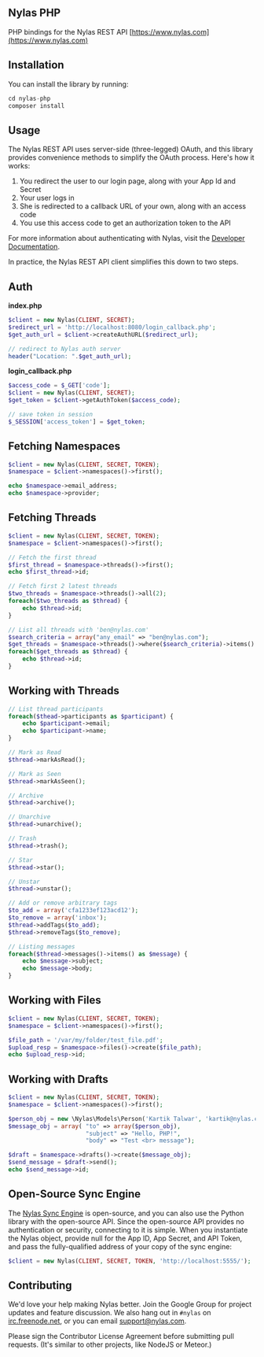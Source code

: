 ## Nylas PHP

PHP bindings for the Nylas REST API [https://www.nylas.com](https://www.nylas.com)

## Installation

You can install the library by running:

```php
cd nylas-php
composer install
```


## Usage

The Nylas REST API uses server-side (three-legged) OAuth, and this library provides convenience methods to simplify the OAuth process. Here's how it works:

1. You redirect the user to our login page, along with your App Id and Secret
1. Your user logs in
1. She is redirected to a callback URL of your own, along with an access code
1. You use this access code to get an authorization token to the API

For more information about authenticating with Nylas, visit the [Developer Documentation](https://www.nylas.com/docs/gettingstarted-hosted#authenticating).

In practice, the Nylas REST API client simplifies this down to two steps.

## Auth

**index.php**

```php
$client = new Nylas(CLIENT, SECRET);
$redirect_url = 'http://localhost:8080/login_callback.php';
$get_auth_url = $client->createAuthURL($redirect_url);

// redirect to Nylas auth server
header("Location: ".$get_auth_url);
```

**login_callback.php**

```php
$access_code = $_GET['code'];
$client = new Nylas(CLIENT, SECRET);
$get_token = $client->getAuthToken($access_code);

// save token in session
$_SESSION['access_token'] = $get_token;
```


## Fetching Namespaces

```php
$client = new Nylas(CLIENT, SECRET, TOKEN);
$namespace = $client->namespaces()->first();

echo $namespace->email_address;
echo $namespace->provider;
```



## Fetching Threads

```php
$client = new Nylas(CLIENT, SECRET, TOKEN);
$namespace = $client->namespaces()->first();

// Fetch the first thread
$first_thread = $namespace->threads()->first();
echo $first_thread->id;

// Fetch first 2 latest threads
$two_threads = $namespace->threads()->all(2);
foreach($two_threads as $thread) {
    echo $thread->id;
}

// List all threads with 'ben@nylas.com'
$search_criteria = array("any_email" => "ben@nylas.com");
$get_threads = $namespace->threads()->where($search_criteria)->items()
foreach($get_threads as $thread) {
    echo $thread->id;
}
```

## Working with Threads

```php
// List thread participants
foreach($thead->participants as $participant) {
    echo $participant->email;
    echo $participant->name;
}

// Mark as Read
$thread->markAsRead();

// Mark as Seen
$thread->markAsSeen();

// Archive
$thread->archive();

// Unarchive
$thread->unarchive();

// Trash
$thread->trash();

// Star
$thread->star();

// Unstar
$thread->unstar();

// Add or remove arbitrary tags
$to_add = array('cfa1233ef123acd12');
$to_remove = array('inbox');
$thread->addTags($to_add);
$thread->removeTags($to_remove);

// Listing messages
foreach($thread->messages()->items() as $message) {
    echo $message->subject;
    echo $message->body;
}
```

## Working with Files


```php
$client = new Nylas(CLIENT, SECRET, TOKEN);
$namespace = $client->namespaces()->first();

$file_path = '/var/my/folder/test_file.pdf';
$upload_resp = $namespace->files()->create($file_path);
echo $upload_resp->id;
```

## Working with Drafts

```php
$client = new Nylas(CLIENT, SECRET, TOKEN);
$namespace = $client->namespaces()->first();

$person_obj = new \Nylas\Models\Person('Kartik Talwar', 'kartik@nylas.com');
$message_obj = array( "to" => array($person_obj),
                      "subject" => "Hello, PHP!",
                      "body" => "Test <br> message");

$draft = $namespace->drafts()->create($message_obj);
$send_message = $draft->send();
echo $send_message->id;
```



## Open-Source Sync Engine

The [Nylas Sync Engine](http://github.com/nylas/sync-engine) is open-source, and you can also use the Python library with the open-source API. Since the open-source API provides no authentication or security, connecting to it is simple. When you instantiate the Nylas object, provide null for the App ID, App Secret, and API Token, and pass the fully-qualified address of your copy of the sync engine:

```php
$client = new Nylas(CLIENT, SECRET, TOKEN, 'http://localhost:5555/');
```

## Contributing

We'd love your help making Nylas better. Join the Google Group for project updates and feature discussion. We also hang out in `#nylas` on [irc.freenode.net](irc.freenode.net), or you can email [support@nylas.com](mailto:support@nylas.com).

Please sign the Contributor License Agreement before submitting pull requests. (It's similar to other projects, like NodeJS or Meteor.)